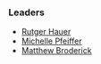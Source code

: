 <div>
    <h3>Leaders</h3>
    <ul>
      <li><a href="#">Rutger Hauer</a></li>
      <li><a href="#">Michelle Pfeiffer</a></li>
      <li><a href="#">Matthew Broderick</a></li>
    </ul>
  </div>
